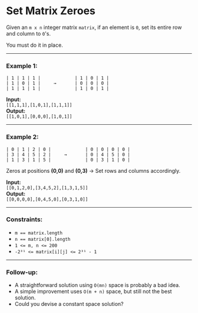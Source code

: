 # Set Matrix Zeroes

Given an `m x n` integer matrix `matrix`, if an element is `0`, set its entire row and column to `0`'s.

You must do it in place.

---

### Example 1:

```
| 1 | 1 | 1 |             | 1 | 0 | 1 |
| 1 | 0 | 1 |     →       | 0 | 0 | 0 |
| 1 | 1 | 1 |             | 1 | 0 | 1 |
```

**Input:**  
`[[1,1,1],[1,0,1],[1,1,1]]`  
**Output:**  
`[[1,0,1],[0,0,0],[1,0,1]]`

---

### Example 2:

```
| 0 | 1 | 2 | 0 |             | 0 | 0 | 0 | 0 |
| 3 | 4 | 5 | 2 |     →       | 0 | 4 | 5 | 0 |
| 1 | 3 | 1 | 5 |             | 0 | 3 | 1 | 0 |
```

Zeros at positions **(0,0)** and **(0,3)** → Set rows and columns accordingly.

**Input:**  
`[[0,1,2,0],[3,4,5,2],[1,3,1,5]]`  
**Output:**  
`[[0,0,0,0],[0,4,5,0],[0,3,1,0]]`

---

### Constraints:

- `m == matrix.length`  
- `n == matrix[0].length`  
- `1 <= m, n <= 200`  
- `-2³¹ <= matrix[i][j] <= 2³¹ - 1`

---

### Follow-up:

- A straightforward solution using `O(mn)` space is probably a bad idea.  
- A simple improvement uses `O(m + n)` space, but still not the best solution.  
- Could you devise a constant space solution?

